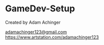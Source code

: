 # GameDev-Setup
Created by Adam Achinger

adamachinger123@gmail.com
https://www.artstation.com/adamachinger123
